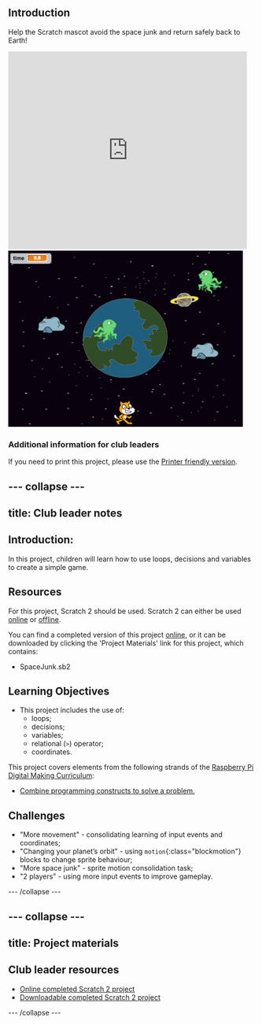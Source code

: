 ## Introduction

Help the Scratch mascot avoid the space junk and return safely back to Earth!

<div class="scratch-preview">
  <iframe allowtransparency="true" width="485" height="402" src="https://scratch.mit.edu/projects/embed/59295958/?autostart=false" frameborder="0"></iframe>
  <img src="images/sj-final.png">
</div>

### Additional information for club leaders

If you need to print this project, please use the [Printer friendly version](https://projects.raspberry-pi.org/en/projects/space-junk/print).


--- collapse ---
---
title: Club leader notes
---


## Introduction:
In this project, children will learn how to use loops, decisions and variables to create a simple game.

## Resources
For this project, Scratch 2 should be used. Scratch 2 can either be used <a href="http://scratch.mit.edu/projects/editor/">online</a> or <a href="http://scratch.mit.edu/scratch2download/">offline</a>.

You can find a completed version of this project <a href="http://scratch.mit.edu/projects/59295958/#editor">online</a>, or it can be downloaded by clicking the 'Project Materials' link for this project, which contains:

+ SpaceJunk.sb2

## Learning Objectives
+ This project includes the use of:
	+ loops;
	+ decisions;
	+ variables;
	+ relational (`>`) operator;
	+ coordinates.

This project covers elements from the following strands of the [Raspberry Pi Digital Making Curriculum](http://rpf.io/curriculum):

+ [Combine programming constructs to solve a problem.](https://www.raspberrypi.org/curriculum/programming/builder)

## Challenges
+ "More movement" - consolidating learning of input events and coordinates;
+ "Changing your planet’s orbit" - using `motion`{:class="blockmotion"} blocks to change sprite behaviour;
+ "More space junk" - sprite motion consolidation task;
+ "2 players" - using more input events to improve gameplay.

--- /collapse ---


--- collapse ---
---
title: Project materials
---


## Club leader resources
* [Online completed Scratch 2 project](http://scratch.mit.edu/projects/59295958/#editor)
* [Downloadable completed Scratch 2 project](resources/SpaceJunk.sb2)

--- /collapse ---